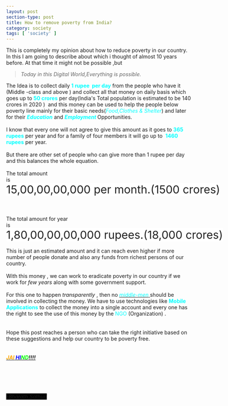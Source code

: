 ```yaml
---
layout: post
section-type: post
title: How to remove poverty from India?
category: society
tags: [ 'society' ]
---
```


<div dir="ltr" style="text-align: left;" trbidi="on">
This is completely my opinion about how to reduce poverty in our country. In this I am going to describe about which i thought of almost 10 years before. At that time it might not be possible ,but<br />
<blockquote class="tr_bq">
<i><span style="color: #666666;">Today in this Digital World,Everything is possible.</span></i></blockquote>
The Idea is to collect daily <b><span style="color: cyan;">1 rupee&nbsp; per day</span></b> from the people who have it (Middle -class and above ) and collect all that money on daily basis which goes up to<span style="color: cyan;"> <b>50 crores</b></span>&nbsp;per day(India's Total population is estimated to be 140 crores in 2020 )&nbsp; and this money can be used to help the people below poverty line mainly for their basic needs(<i><span style="color: cyan;">Food,Clothes &amp; Shelter</span></i>) and later for their <b><i><span style="color: cyan;">Education</span></i></b> and <b><i><span style="color: cyan;">Employment </span></i></b>Opportunities.<br />
<br />
I know that every one will not agree to give this amount as it goes to <b><span style="color: cyan;">365 rupees</span></b> per year and for a family of four members it will go up to&nbsp; <b><span style="color: cyan;">1460 rupees</span></b> per year.<br />
<br />
But there are other set of people who can give more than 1 rupee per day and this balances the whole equation.<br />
<br />
The total amount is&nbsp;<span style="background-color: white; color: #222222; font-family: , &quot;helvetica&quot; , &quot;arial&quot; , sans-serif; font-size: 30px; white-space: nowrap;">15,00,00,00,000 per month.(1500 crores)</span><br />
<span style="background-color: white; color: #222222; font-family: , &quot;helvetica&quot; , &quot;arial&quot; , sans-serif; font-size: 30px; white-space: nowrap;"><br /></span>
<br />
<div style="text-align: left;">
The total amount for year is&nbsp;<span style="background-color: white; color: #222222; font-family: , &quot;helvetica&quot; , &quot;arial&quot; , sans-serif; font-size: 30px; white-space: nowrap;">1,80,00,00,00,000 rupees.(18,000 crores)</span></div>
<div style="text-align: left;">
<br /></div>
<div style="text-align: left;">
This is just an estimated amount and it can reach even higher if more number of people donate and also any funds from richest persons of our country.</div>
<div style="text-align: left;">
<br /></div>
<div style="text-align: left;">
With this money , we can work to eradicate poverty in our country if we work for <i>few years</i> along with some government support.</div>
<div style="text-align: left;">
<br /></div>
<div style="text-align: left;">
For this one to happen <i>transparently</i> , then no <i><u><span style="color: cyan;">middle-men</span> </u></i>should be involved in collecting the money. We have to use technologies like <b><span style="color: cyan;">Mobile Applications</span></b> to collect the money into a single account and every one has the right to see the use of this money by the <span style="color: cyan;">NGO </span>(Organization) .</div>
<div style="text-align: left;">
<br /></div>
<div style="text-align: left;">
<br /></div>
<div style="text-align: left;">
Hope this post reaches a person who can take the right initiative based on these suggestions and help our country to be poverty free.</div>
<div style="text-align: left;">
<br /></div>
<div style="text-align: left;">
<br /></div>
<div style="text-align: left;">
<b><i><u><span style="color: orange;">JAI</span><span style="color: blue;"> HI</span><span style="color: lime;">ND</span>!!!!</u></i></b></div>
<span style="background-color: white; color: #222222; font-family: , &quot;helvetica&quot; , &quot;arial&quot; , sans-serif; font-size: 30px; white-space: nowrap;"><br /></span> <span style="background-color: white; color: #222222; font-family: , &quot;helvetica&quot; , &quot;arial&quot; , sans-serif; font-size: 30px; white-space: nowrap;"><br /></span>
<br />
<div style="text-align: left;">
<span style="font-family: , &quot;helvetica&quot; , &quot;arial&quot; , sans-serif; white-space: nowrap;"><i style="background-color: black;">-Bharath Sathuri</i></span></div>
<span style="background-color: white; color: #222222; font-family: , &quot;helvetica&quot; , &quot;arial&quot; , sans-serif; font-size: 30px; white-space: nowrap;"><br /></span>
<br />
<br />
<br /></div>

